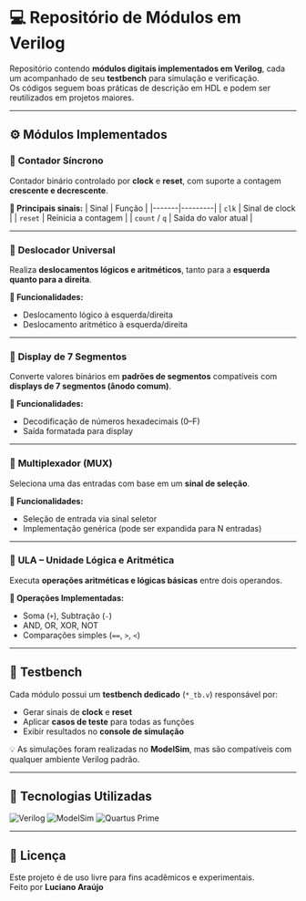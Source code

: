 # 💻 Repositório de Módulos em Verilog

Repositório contendo **módulos digitais implementados em Verilog**, cada um acompanhado de seu **testbench** para simulação e verificação.  
Os códigos seguem boas práticas de descrição em HDL e podem ser reutilizados em projetos maiores.

---

## ⚙️ Módulos Implementados

### 🔹 **Contador Síncrono**
Contador binário controlado por **clock** e **reset**, com suporte a contagem **crescente e decrescente**.

**🧩 Principais sinais:**
| Sinal | Função |
|-------|---------|
| `clk` | Sinal de clock |
| `reset` | Reinicia a contagem |
| `count` / `q` | Saída do valor atual |

---

### 🔹 **Deslocador Universal**
Realiza **deslocamentos lógicos e aritméticos**, tanto para a **esquerda quanto para a direita**.

**🧩 Funcionalidades:**
- Deslocamento lógico à esquerda/direita  
- Deslocamento aritmético à esquerda/direita  

---

### 🔹 **Display de 7 Segmentos**
Converte valores binários em **padrões de segmentos** compatíveis com **displays de 7 segmentos (ânodo comum)**.

**🧩 Funcionalidades:**
- Decodificação de números hexadecimais (0–F)  
- Saída formatada para display  

---

### 🔹 **Multiplexador (MUX)**
Seleciona uma das entradas com base em um **sinal de seleção**.

**🧩 Funcionalidades:**
- Seleção de entrada via sinal seletor  
- Implementação genérica (pode ser expandida para N entradas)  

---

### 🔹 **ULA – Unidade Lógica e Aritmética**
Executa **operações aritméticas e lógicas básicas** entre dois operandos.

**🧩 Operações Implementadas:**
- Soma (`+`), Subtração (`-`)  
- AND, OR, XOR, NOT  
- Comparações simples (`==`, `>`, `<`)  

---

## 🧪 Testbench

Cada módulo possui um **testbench dedicado** (`*_tb.v`) responsável por:
- Gerar sinais de **clock** e **reset**  
- Aplicar **casos de teste** para todas as funções  
- Exibir resultados no **console de simulação**  

💡 As simulações foram realizadas no **ModelSim**, mas são compatíveis com qualquer ambiente Verilog padrão.


---

## 🧰 Tecnologias Utilizadas

![Verilog](https://img.shields.io/badge/Verilog-ED8B00?style=for-the-badge&logo=verilog&logoColor=white)
![ModelSim](https://img.shields.io/badge/ModelSim-00457C?style=for-the-badge&logoColor=white)
![Quartus Prime](https://img.shields.io/badge/Quartus%20Prime-0071C5?style=for-the-badge&logo=intel&logoColor=white)


---

## 📜 Licença
Este projeto é de uso livre para fins acadêmicos e experimentais.  
Feito por **Luciano Araújo**

